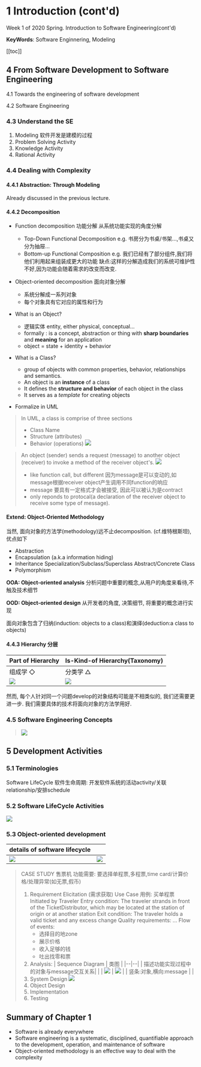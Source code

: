 # 1 Introduction (cont'd)

<!-----
title: 【Software Engineering】1 Introduction (cont'd)
url: se-intro2
date: 2020-03-05 10:01:08
tags: 
- Software Engineering

categories: 
- Courses

----->

Week 1 of 2020 Spring. Introduction to Software Engineering(cont'd)

**KeyWords**: Software Enginnering, Modeling

<!--more-->

[[toc]]


## 4 From Software Development to Software Engineering

4.1 Towards the engineering of software development

4.2 Software Engineering

### 4.3 Understand the SE

1. Modeling 软件开发是建模的过程
2. Problem Solving Activity
3. Knowledge Activity
4. Rational Activity

### 4.4 Dealing with Complexity
#### 4.4.1 Abstraction: Through Modeling

Already discussed in the previous lecture.

#### 4.4.2 Decomposition

- Function decomposition 功能分解
  从系统功能实现的角度分解
    - Top-Down Functional Decomposition
      e.g. 书房分为书桌/书架...,书桌又分为抽屉...
    - Bottom-up Functional Composition
      e.g. 我们已经有了部分组件,我们将他们利用起来组装成更大的功能
  缺点:这样的分解造成我们的系统可维护性不好,因为功能会随着需求的改变而改变.
- Object-oriented decomposition 面向对象分解
    - 系统分解成一系列对象
    - 每个对象具有它对应的属性和行为


- What is an Object?
  - 逻辑实体 entity, either physical, conceptual...
  - formally : is a concept, abstraction or thing with **sharp boundaries** and **meaning** for an application
  - object = state + identity + behavior
- What is a Class?
  - group of objects with common properties, behavior, relationships and semantics.
  - An object is an **instance** of a class
  - It defines the **structure and behavior** of each object in the class
  - It serves as a *template* for creating objects

- Formalize in UML
> In UML, a class is comprise of three sections
> - Class Name
> - Structure (attributes)
> - Behavior (operations)
> ![](./img/0305-1.png)

> An object (sender) sends a request (message) to another object (receiver) to invoke a method of the receiver object's.
> ![](./img/0305-2.png)
> - like function call, but different 因为message是可以变动的,如message根据receiver object产生调用不同function的响应
> - message 要具有一定格式才会被接受, 因此可以被认为是contract
> - only reponds to protocal(a declaration of the receiver object to receive some type of message).

#### Extend: Object-Oriented Methodology

当然, 面向对象的方法学(methodology)远不止decomposition. (cf.维特根斯坦), 优点如下

- Abstraction
- Encapsulation (a.k.a information hiding)
- Inheritance
  Specialization/Subclass/Superclass
  Abstract/Concrete Class
- Polymorphism

**OOA: Object-oriented analysis** 分析问题中重要的概念,从用户的角度来看待,不触及技术细节

**OOD: Object-oriented design** 从开发者的角度, 决策细节, 将重要的概念进行实现

面向对象包含了归纳(induction: objects to a class)和演绎(deduction:a class to objects)




#### 4.4.3 Hierarchy 分层

| Part of Hierarchy |Is-Kind-of Hierarchy(Taxonomy)|
|---|---|
| 组成学 ◇ |分类学 △|
| ![](./img/0305-3.png)|![](./img/0305-4.png)|

然而, 每个人针对同一个问题develop的对象结构可能是不相类似的, 我们还需要更进一步. 我们需要具体的技术将面向对象的方法学用好.

### 4.5 Software Engineering Concepts

> ![](./img/0305-5.png)

## 5 Development Activities

### 5.1 Terminologies

Software LifeCycle 软件生命周期: 开发软件系统的活动activity/关联relationship/安排schedule

### 5.2 Software LifeCycle Activities
![](./img/0305-6.png)

### 5.3 Object-oriented development
|details of software lifecycle| |
|--|--|
| ![](./img/0305-7.png) |![](./img/0305-8.png) |

> CASE STUDY 售票机
> 功能需要: 要选择单程票,多程票,time card/计算价格/处理异常(如无票,假币)
> 1. Requirement Elicitation (需求获取)
>    Use Case 用例: 买单程票
>    Initiated by Traveler
>    Entry condition: The traveler strands in front of the TicketDistributor, which may be located at the station of origin or at another station
>    Exit condition: The traveler holds a valid ticket and any excess change
>    Quality requirements: …
>    Flow of events:
>    - 选择目的地zone
>    - 展示价格
>    - 收入足够的钱
>    - 吐出找零和票
> 2. Analysis:
>    | Sequence Diagram | 类图 |
>    |--|--|
>    | 描述功能实现过程中的对象与message交互关系| |
>    | ![](./img/0305-9.png) | ![](./img/0305-10.png) |
>    | 竖条:对象,横向:message | |
> 3. System Design
>    ![](./img/0305-11.png)
> 4. Object Design
> 5. Implementation
> 6. Testing

## Summary of Chapter 1

- Software is already everywhere
- Software engineering is a systematic, disciplined, quantifiable approach to the development, operation, and maintenance of software
- Object-oriented methodology is an effective way to deal with the complexity
